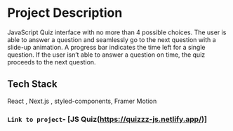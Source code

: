 # Project Description

JavaScript Quiz interface with no more than 4 possible choices. The user is able to answer a question and seamlessly go to the next question with a slide-up animation. A progress bar indicates the time left for a single question.
If the user isn’t able to answer a question on time, the quiz proceeds to the next question.

## Tech Stack
React , Next.js , styled-components, Framer Motion

### `Link to project`- [JS Quiz(https://quizzz-js.netlify.app/)]
